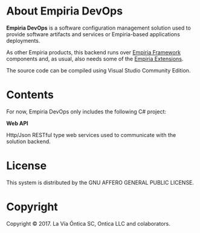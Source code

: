 ﻿# About Empiria DevOps

**Empiria DevOps** is a software configuration management solution
used to provide software artifacts and services or Empiria-based applications deployments.

As other Empiria products, this backend runs over [Empiria Framework](https://github.com/Ontica/Empiria.Core)
components and, as usual, also needs some of the [Empiria Extensions](https://github.com/Ontica/Empiria.Extensions).

The source code can be compiled using Visual Studio Community Edition.

# Contents

For now, Empiria DevOps only includes the following C# project:

**Web API**

Http/Json RESTful type web services used to communicate with the solution backend.


# License

This system is distributed by the GNU AFFERO GENERAL PUBLIC LICENSE.


# Copyright

Copyright © 2017. La Vía Óntica SC, Ontica LLC and colaborators.
